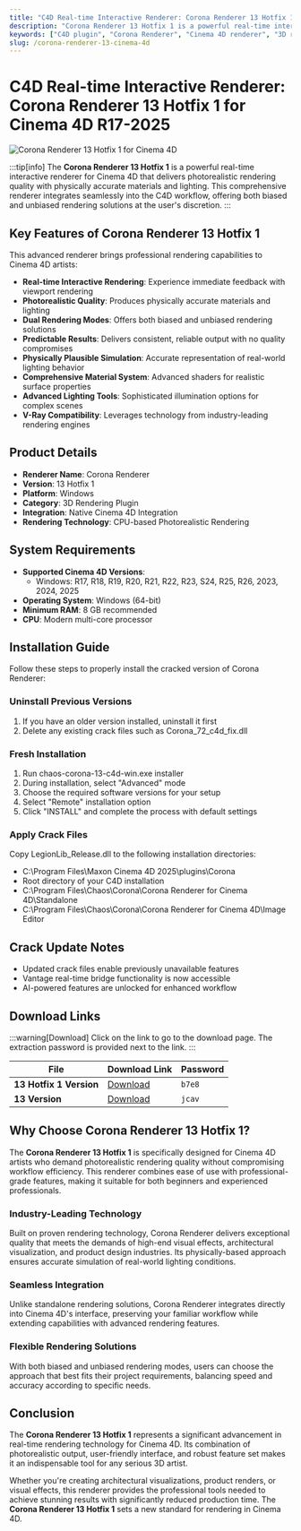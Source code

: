 ```yaml
---
title: "C4D Real-time Interactive Renderer: Corona Renderer 13 Hotfix 1 for Cinema 4D R17-2025"
description: "Corona Renderer 13 Hotfix 1 is a powerful real-time interactive renderer for Cinema 4D that delivers photorealistic rendering quality with physically accurate materials and lighting."
keywords: ["C4D plugin", "Corona Renderer", "Cinema 4D renderer", "3D rendering", "real-time rendering", "Corona 13", "C4D rendering plugin", "VFX tools", "Cinema 4D R17", "Cinema 4D R18", "Cinema 4D R19", "Cinema 4D R20", "Cinema 4D R21", "Cinema 4D S22", "Cinema 4D R23", "Cinema 4D S24", "Cinema 4D R25", "Cinema 4D R26", "Cinema 4D 2023", "Cinema 4D 2024", "Cinema 4D 2025"]
slug: /corona-renderer-13-cinema-4d
---
```

<!--Above is frontmatter Part-generate depend on content meet Google Seo, you need to balance automation efficiency with Google's core ranking factors—especially E-E-A-T (Experience, Expertise, Authoritativeness, Trustworthiness), -->

<!--First Part-This is Title -->
# C4D Real-time Interactive Renderer: Corona Renderer 13 Hotfix 1 for Cinema 4D R17-2025

<!--Second Part-This is First Banner -->
![Corona Renderer 13 Hotfix 1 for Cinema 4D](https://www.gfxcamp.com/wp-content/uploads/2023/12/Corona-Renderer-11-for-Cinema-4D-R17-2024.jpg)

:::tip[info]
The **Corona Renderer 13 Hotfix 1** is a powerful real-time interactive renderer for Cinema 4D that delivers photorealistic rendering quality with physically accurate materials and lighting. This comprehensive renderer integrates seamlessly into the C4D workflow, offering both biased and unbiased rendering solutions at the user's discretion.
:::

## Key Features of Corona Renderer 13 Hotfix 1

This advanced renderer brings professional rendering capabilities to Cinema 4D artists:

- **Real-time Interactive Rendering**: Experience immediate feedback with viewport rendering
- **Photorealistic Quality**: Produces physically accurate materials and lighting
- **Dual Rendering Modes**: Offers both biased and unbiased rendering solutions
- **Predictable Results**: Delivers consistent, reliable output with no quality compromises
- **Physically Plausible Simulation**: Accurate representation of real-world lighting behavior
- **Comprehensive Material System**: Advanced shaders for realistic surface properties
- **Advanced Lighting Tools**: Sophisticated illumination options for complex scenes
- **V-Ray Compatibility**: Leverages technology from industry-leading rendering engines

## Product Details

- **Renderer Name**: Corona Renderer
- **Version**: 13 Hotfix 1
- **Platform**: Windows
- **Category**: 3D Rendering Plugin
- **Integration**: Native Cinema 4D Integration
- **Rendering Technology**: CPU-based Photorealistic Rendering

## System Requirements

- **Supported Cinema 4D Versions**: 
  - Windows: R17, R18, R19, R20, R21, R22, R23, S24, R25, R26, 2023, 2024, 2025
- **Operating System**: Windows (64-bit)
- **Minimum RAM**: 8 GB recommended
- **CPU**: Modern multi-core processor

## Installation Guide

Follow these steps to properly install the cracked version of Corona Renderer:

### Uninstall Previous Versions
1. If you have an older version installed, uninstall it first
2. Delete any existing crack files such as Corona_72_c4d_fix.dll

### Fresh Installation
1. Run chaos-corona-13-c4d-win.exe installer
2. During installation, select "Advanced" mode
3. Choose the required software versions for your setup
4. Select "Remote" installation option
5. Click "INSTALL" and complete the process with default settings

### Apply Crack Files
Copy LegionLib_Release.dll to the following installation directories:
- C:\Program Files\Maxon Cinema 4D 2025\plugins\Corona
- Root directory of your C4D installation
- C:\Program Files\Chaos\Corona\Corona Renderer for Cinema 4D\Standalone
- C:\Program Files\Chaos\Corona\Corona Renderer for Cinema 4D\Image Editor

## Crack Update Notes

- Updated crack files enable previously unavailable features
- Vantage real-time bridge functionality is now accessible
- AI-powered features are unlocked for enhanced workflow

<!-- The Last Part-Download -->
## Download Links
:::warning[Download]
Click on the link to go to the download page. The extraction password is provided next to the link.
:::

| File                       | Download Link                                                              | Password |
| -------------------------- | -------------------------------------------------------------------------- | -------- |
| **13 Hotfix 1 Version**  | [Download](https://pan.baidu.com/s/1_FTcZYHVvusy4ubacNEXYA?pwd=b7e8)        | `b7e8`   |
| **13 Version**  | [Download](https://pan.baidu.com/s/1PCslpmkaJR_Vljkx3CNR1w?pwd=jcav)        | `jcav`   |

## Why Choose Corona Renderer 13 Hotfix 1?

The **Corona Renderer 13 Hotfix 1** is specifically designed for Cinema 4D artists who demand photorealistic rendering quality without compromising workflow efficiency. This renderer combines ease of use with professional-grade features, making it suitable for both beginners and experienced professionals.

### Industry-Leading Technology

Built on proven rendering technology, Corona Renderer delivers exceptional quality that meets the demands of high-end visual effects, architectural visualization, and product design industries. Its physically-based approach ensures accurate simulation of real-world lighting conditions.

### Seamless Integration

Unlike standalone rendering solutions, Corona Renderer integrates directly into Cinema 4D's interface, preserving your familiar workflow while extending capabilities with advanced rendering features.

### Flexible Rendering Solutions

With both biased and unbiased rendering modes, users can choose the approach that best fits their project requirements, balancing speed and accuracy according to specific needs.

## Conclusion

The **Corona Renderer 13 Hotfix 1** represents a significant advancement in real-time rendering technology for Cinema 4D. Its combination of photorealistic output, user-friendly interface, and robust feature set makes it an indispensable tool for any serious 3D artist.

Whether you're creating architectural visualizations, product renders, or visual effects, this renderer provides the professional tools needed to achieve stunning results with significantly reduced production time. The **Corona Renderer 13 Hotfix 1** sets a new standard for rendering in Cinema 4D.